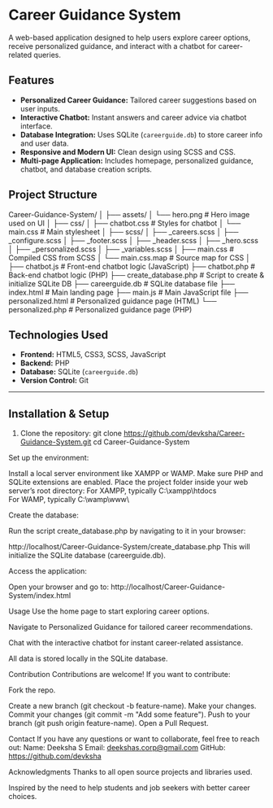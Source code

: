 # Career Guidance System

A web-based application designed to help users explore career options, receive personalized guidance, and interact with a chatbot for career-related queries.

## Features

- **Personalized Career Guidance:** Tailored career suggestions based on user inputs.
- **Interactive Chatbot:** Instant answers and career advice via chatbot interface.
- **Database Integration:** Uses SQLite (`careerguide.db`) to store career info and user data.
- **Responsive and Modern UI:** Clean design using SCSS and CSS.
- **Multi-page Application:** Includes homepage, personalized guidance, chatbot, and database creation scripts.


## Project Structure

Career-Guidance-System/
│
├── assets/
│ └── hero.png # Hero image used on UI
│
├── css/
│ ├── chatbot.css # Styles for chatbot
│ └── main.css # Main stylesheet
│
├── scss/
│ ├── _careers.scss
│ ├── _configure.scss
│ ├── _footer.scss
│ ├── _header.scss
│ ├── _hero.scss
│ ├── _personalized.scss
│ ├── _variables.scss
│ ├── main.css # Compiled CSS from SCSS
│ └── main.css.map # Source map for CSS
│
├── chatbot.js # Front-end chatbot logic (JavaScript)
├── chatbot.php # Back-end chatbot logic (PHP)
├── create_database.php # Script to create & initialize SQLite DB
├── careerguide.db # SQLite database file
├── index.html # Main landing page
├── main.js # Main JavaScript file
├── personalized.html # Personalized guidance page (HTML)
└── personalized.php # Personalized guidance page (PHP)


## Technologies Used

- **Frontend:** HTML5, CSS3, SCSS, JavaScript
- **Backend:** PHP
- **Database:** SQLite (`careerguide.db`)
- **Version Control:** Git

---

## Installation & Setup

1. Clone the repository:
   git clone https://github.com/devksha/Career-Guidance-System.git
   cd Career-Guidance-System
   
Set up the environment:

Install a local server environment like XAMPP or WAMP.
Make sure PHP and SQLite extensions are enabled.
Place the project folder inside your web server’s root directory:
For XAMPP, typically C:\xampp\htdocs\
For WAMP, typically C:\wamp\www\

Create the database:

Run the script create_database.php by navigating to it in your browser:

http://localhost/Career-Guidance-System/create_database.php
This will initialize the SQLite database (careerguide.db).

Access the application:

Open your browser and go to:
http://localhost/Career-Guidance-System/index.html

Usage
Use the home page to start exploring career options.

Navigate to Personalized Guidance for tailored career recommendations.

Chat with the interactive chatbot for instant career-related assistance.

All data is stored locally in the SQLite database.

Contribution
Contributions are welcome! If you want to contribute:

Fork the repo.

Create a new branch (git checkout -b feature-name).
Make your changes.
Commit your changes (git commit -m "Add some feature").
Push to your branch (git push origin feature-name).
Open a Pull Request.

Contact
If you have any questions or want to collaborate, feel free to reach out:
Name: Deeksha S
Email: deekshas.corp@gmail.com
GitHub: https://github.com/devksha

Acknowledgments
Thanks to all open source projects and libraries used.

Inspired by the need to help students and job seekers with better career choices.
